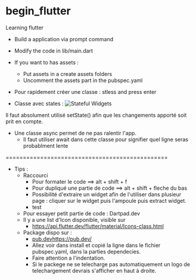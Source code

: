 # begin_flutter
Learning flutter

- Build a application via prompt command
- Modify the code in lib/main.dart
- If you want to has assets :
   - Put assets in a create assets folders
   - Uncomment the assets part in the pubspec.yaml

- Pour rapidement créer une classe : stless and press enter

- Classe avec states :
![Stateful Widgets](https://github.com/vburton0/begin_flutter/assets/73307686/2405c97c-a609-43ab-a999-2b919056590b)


Il faut absolument utilisé setState() afin que les changements apporté soit prit en compte.

- Une classe async permet de ne pas ralentir l'app.
   - Il faut utiliser await dans cette classe pour signifier quel ligne seras probablment lente


 ===============================================

- Tips : 
   -   Raccourci
       -   Pour formater le code ==> alt + shift + f
       -   Pour dupliqué une partie de code ==> alt + shift + fleche du bas
       -   Possibilité d'extraire un widget afin de l'utiliser dans plusieur page : cliquer sur le widget puis l'ampoule puis extract widget.
       - test
   - Pour essayer petit partie de code : Dartpad.dev
   - Il y a une list d'Icon disponible, visible sur                
       -   https://api.flutter.dev/flutter/material/Icons-class.html
   - Package dispo sur :
       -   [pub.dev](https://pub.dev/)https://pub.dev/
       -   Allez voir dans install et copié la ligne dans le fichier pubspec.yaml, dans la parties dependecies.
       -   Faire attention a l'indentation.
       -   Si le packege ne se telecharge pas automatiquement un logo de telechargement devrais s'afficher en haut à droite. 
